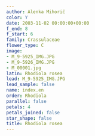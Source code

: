 ```yaml
---
author: Alenka Mihorič
color: Y
date: 2003-11-02 00:00:00+00:00
f_end: 8
f_start: 6
family: Crassulaceae
flower_type: C
image:
- M_9-5925_IMG.JPG
- M_9-5926_IMG.JPG
- M_00001.jpg
latin: Rhodiola rosea
lead: M_9-5925_IMG.JPG
lead_sample: false
name: index.en
order: Rhodiola
parallel: false
petals: 4
petals_joined: false
star_shape: false
title: Rhodiola rosea
---
```

